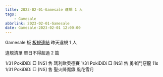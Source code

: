 ```yaml
---
title: 2023-02-01-Gamesale 違規 1 人
tags:
    - Gamesale
abbrlink: 2023-02-01-Gamesale
date: Gamesale-2023-02-01 12:00:00
---
```

Gamesale 板 [板規連結](https://www.ptt.cc/bbs/Gossiping/M.1637425085.A.07D.html)
昨天違規 1 人
<!-- more -->

違規清單
單日不得超過 2 篇

1/31 PokiDiDi □ [NS] 售 瑪利歐奧德賽
1/31 PokiDiDi □ [NS] 售 勇者鬥惡龍 11s
1/31 PokiDiDi □ [NS] 售 聖火降魔錄 風花雪月